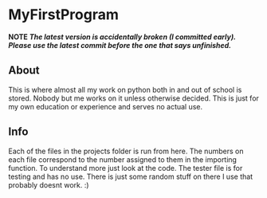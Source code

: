 # MyFirstProgram

**NOTE *The latest version is accidentally broken (I committed early). Please use the latest commit before the one that says unfinished.***

## About
This is where almost all my work on python both in and out of school is stored. Nobody but me works on it unless otherwise decided. This is just for my own education or experience and serves no actual use.

## Info
Each of the files in the projects folder is run from here. The numbers on each file correspond to the number assigned to them in the importing function. To understand more just look at the code. The tester file is for testing and has no use. There is just some random stuff on there I use that probably doesnt work. :)
